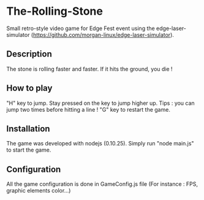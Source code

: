 The-Rolling-Stone
=================

Small retro-style video game for Edge Fest event using the edge-laser-simulator (https://github.com/morgan-linux/edge-laser-simulator).

## Description

The stone is rolling faster and faster. If it hits the ground, you die !

## How to play

"H" key to jump. Stay pressed on the key to jump higher up. Tips : you can jump two times before hitting a line !
"G" key to restart the game.

## Installation

The game was developed with nodejs (0.10.25).
Simply run "node main.js" to start the game.

## Configuration

All the game configuration is done in GameConfig.js file (For instance : FPS, graphic elements color...)
